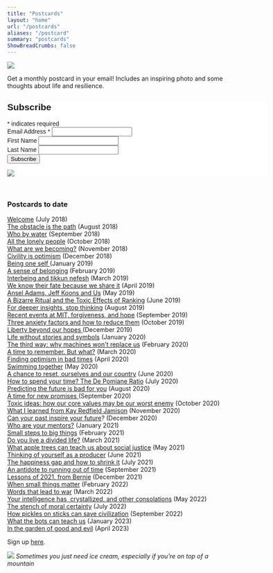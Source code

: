 ```yaml
---
title: "Postcards"
layout: "home"
url: "/postcards"
aliases: "/postcard"
summary: "postcards"
ShowBreadCrumbs: false
---
```


![](../images/misc/photo.2100-09.jpg)

Get a monthly postcard in your email! Includes an inspiring photo and some thoughts about life and resilience.

<!-- Begin Mailchimp Signup Form -->
<link href="//cdn-images.mailchimp.com/embedcode/classic-071822.css" rel="stylesheet" type="text/css">
<style type="text/css">
	#mc_embed_signup{background:#fff; clear:left; font:14px Helvetica,Arial,sans-serif;  width:600px;}
	/* Add your own Mailchimp form style overrides in your site stylesheet or in this style block.
	   We recommend moving this block and the preceding CSS link to the HEAD of your HTML file. */
</style>
<div id="mc_embed_signup">
    <form action="https://portraitsofresilience.us5.list-manage.com/subscribe/post?u=f35329ebc1bf1707e226d71ab&amp;id=2bf94f2f0c&amp;f_id=006296e9f0" method="post" id="mc-embedded-subscribe-form" name="mc-embedded-subscribe-form" class="validate" target="_blank" novalidate>
        <div id="mc_embed_signup_scroll">
        <h2>Subscribe</h2>
        <div class="indicates-required"><span class="asterisk">*</span> indicates required</div>
<div class="mc-field-group">
	<label for="mce-EMAIL">Email Address  <span class="asterisk">*</span>
</label>
	<input type="email" value="" name="EMAIL" class="required email" id="mce-EMAIL" required>
	<span id="mce-EMAIL-HELPERTEXT" class="helper_text"></span>
</div>
<div class="mc-field-group">
	<label for="mce-FNAME">First Name </label>
	<input type="text" value="" name="FNAME" class="" id="mce-FNAME">
	<span id="mce-FNAME-HELPERTEXT" class="helper_text"></span>
</div>
<div class="mc-field-group">
	<label for="mce-LNAME">Last Name </label>
	<input type="text" value="" name="LNAME" class="" id="mce-LNAME">
	<span id="mce-LNAME-HELPERTEXT" class="helper_text"></span>
</div>
	<div id="mce-responses" class="clear foot">
		<div class="response" id="mce-error-response" style="display:none"></div>
		<div class="response" id="mce-success-response" style="display:none"></div>
	</div>    <!-- real people should not fill this in and expect good things - do not remove this or risk form bot signups-->
    <div style="position: absolute; left: -5000px;" aria-hidden="true"><input type="text" name="b_f35329ebc1bf1707e226d71ab_2bf94f2f0c" tabindex="-1" value=""></div>
        <div class="optionalParent">
            <div class="clear foot">
                <input type="submit" value="Subscribe" name="subscribe" id="mc-embedded-subscribe" class="button">
                <p class="brandingLogo"><a href="http://eepurl.com/h9jvvf" title="Mailchimp - email marketing made easy and fun"><img src="https://eep.io/mc-cdn-images/template_images/branding_logo_text_dark_dtp.svg"></a></p>
            </div>
        </div>
    </div>
</form>
</div>
<script type='text/javascript' src='//s3.amazonaws.com/downloads.mailchimp.com/js/mc-validate.js'></script><script type='text/javascript'>(function($) {window.fnames = new Array(); window.ftypes = new Array();fnames[0]='EMAIL';ftypes[0]='email';fnames[1]='FNAME';ftypes[1]='text';fnames[2]='LNAME';ftypes[2]='text';}(jQuery));var $mcj = jQuery.noConflict(true);</script>
<!--End mc_embed_signup-->
&nbsp;&nbsp;<h3 style="white-space:pre-wrap;">Postcards to date</h3><p class="" style="white-space:pre-wrap;"><a href="https://us5.campaign-archive.com/?u=f35329ebc1bf1707e226d71ab&amp;id=ec89307da6" target="_blank">Welcome</a> (July 2018)<br><a href="https://us5.campaign-archive.com/?u=f35329ebc1bf1707e226d71ab&amp;id=4272b7a42c" target="_blank">The obstacle is the path</a> (August 2018)<br><a href="https://mailchi.mp/aa67411ad1ff/resilience-newsletter-1587685" target="_blank">Who by water</a> (September 2018)<br><a href="https://mailchi.mp/ef011d7a0f7d/resilience-postcard-lonely" target="_blank">All the lonely people</a> (October 2018)<br><a href="https://mailchi.mp/dc23a41d5754/resilience-postcard-lonely-1601093" target="_blank">What are we becoming?</a> (November 2018)<br><a href="https://mailchi.mp/a6eb1cbf70f0/resilience-postcard-lonely-1618581" target="_blank">Civility is optimism</a> (December 2018)<br><a href="https://mailchi.mp/d659f274de8e/resilience-postcard-lonely-1626253" target="_blank">Being one self </a>(January 2019)<br><a href="https://mailchi.mp/0ba91a8c6bd7/resilience-postcard-lonely-1635953" target="_blank">A sense of belonging</a> (February 2019)<br><a href="https://mailchi.mp/4ebfa8f3b5d0/resilience-postcard-lonely-1644689" target="_blank">Interbeing and tikkun nefesh</a> (March 2019)<br><a href="https://mailchi.mp/df77a01ee26f/resilience-postcard-lonely-1653469" target="_blank">We know their fate because we share it</a> (April 2019)<br><a href="https://mailchi.mp/5278d6f20fd3/resilience-postcard-lonely-1661029" target="_blank">Ansel Adams, Jeff Koons and Us</a> (May 2019)<br><a href="https://mailchi.mp/f6f9b751ce8c/resilience-postcard-lonely-1669813" target="_blank">A Bizarre Ritual and the Toxic Effects of Ranking</a> (June 2019)<br><a href="https://mailchi.mp/65c39b43600b/resilience-postcard-lonely-1675121">For deeper insights, stop thinking</a> (August 2019)<br><a href="https://mailchi.mp/a88a663bdcf0/resilience-postcard-lonely-1695145">Recent events at MIT, forgiveness, and hope</a> (September 2019)<br><a href="https://mailchi.mp/aeec1be5cb05/resilience-postcard-lonely-3758551">Three anxiety factors and how to reduce them</a> (October 2019)<br><a href="https://mailchi.mp/ef0ee4aac561/resilience-postcard-lonely-3801775">Liberty beyond our hopes </a>(December 2019)<br><a href="https://mailchi.mp/79b09982d6f7/resilience-postcard-lonely-3812939">Life without stories and symbols</a> (January 2020)<br><a href="https://mailchi.mp/48403b6e3fe1/third-way">The third way: why machines won't replace us</a> (February 2020)<br><a href="https://mailchi.mp/d1e211b1c2e3/third-way-4201520">A time to remember. But what?</a> (March 2020)<br><a href="https://mailchi.mp/f505cfee9339/finding-optimism-in-bad-times">Finding optimism in bad times</a> (April 2020)<br><a href="https://mailchi.mp/2a74a108ec55/finding-optimism-in-bad-times-4220672">Swimming together</a> (May 2020)<br><a href="https://mailchi.mp/3c4e4114ccac/finding-optimism-in-bad-times-4228380">A chance to reset, ourselves and our country</a> (June 2020)<br><a href="https://mailchi.mp/44f82f948d6e/finding-optimism-in-bad-times-4234420">How to spend your time? The De Pomiane Ratio</a> (July 2020)<br><a href="https://mailchi.mp/f3ba05465ebd/finding-optimism-in-bad-times-4243728">Predicting the future is bad for you</a> (August 2020)<br><a href="https://mailchi.mp/2868fac07566/finding-optimism-in-bad-times-4252784">A time for new promises </a>(September 2020)<br><a href="https://mailchi.mp/8816316c15f1/finding-optimism-in-bad-times-4260040">Toxic ideas: how our core values may be our worst enemy</a> (October 2020)<br><a href="https://mailchi.mp/44c7ac884cd6/finding-optimism-in-bad-times-4268644">What I learned from Kay Redfield Jamison</a> (November 2020)<br><a href="https://mailchi.mp/d6a868804529/finding-optimism-in-bad-times-4276260">Can your past inspire your future</a>? (December 2020)<br><a href="https://mailchi.mp/73647df85ebd/orchid">Who are your mentors?</a> (January 2021)<br><a href="https://mailchi.mp/cf485ce039e0/orchid-4745217">Small steps to big things</a> (February 2021)<br><a href="https://mailchi.mp/1edceea8ca83/orchid-4749825">Do you live a divided life?</a> (March 2021)<br><a href="https://mailchi.mp/ddd32c743879/orchid-4757942">What apple trees can teach us about social justice</a> (May 2021)<br><a href="https://mailchi.mp/5298fe048871/orchid-4761314">Thinking of yourself as a producer</a> (June 2021)<br><a href="https://mailchi.mp/6868d1e5a1a5/orchid-4764146">The happiness gap and how to shrink it</a> (July 2021)<br><a href="https://mailchi.mp/98514162ae21/orchid-4768530">An antidote to running out of time</a> (September 2021)<br><a href="https://mailchi.mp/83f18f4c4af4/orchid-8769385">Lessons of 2021, from Bernie</a> (December 2021)<br><a href="https://mailchi.mp/ae2afd260912/orchid-8866281">When small things matter</a> (February 2022)<br><a href="https://mailchi.mp/d5a087849926/orchid-8876037">Words that lead to war</a> (March 2022)<br><a href="https://mailchi.mp/68c1507d0947/orchid-8984893">Your intelligence has  crystallized, and other consolations</a> (May 2022)<br><a href="https://mailchi.mp/b3610b7d7a08/orchid-9167689">The stench of moral certainty</a> (July 2022)<br><a href="https://mailchi.mp/4d076c224d7a/orchid-9170829">How pickles on sticks can save civilization</a> (September 2022)<br><a href="https://mailchi.mp/c254c773edc2/orchid-9293881">What the bots can teach us</a> (January 2023)<br><a href="https://mailchi.mp/676e4e2f4817/orchid-9323517">In the garden of good and evil</a> (April 2023)
</p>
<p class="" style="white-space:pre-wrap;">Sign up <a href="/subscribe">here</a>.
</p>


![](../images/misc/photo.0532-14.jpg)
*Sometimes you just need ice cream, especially if you're on top of a mountain*



